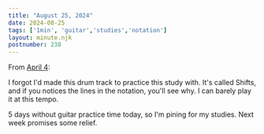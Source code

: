 ```yaml
---
title: "August 25, 2024"
date: 2024-08-25
tags: ['1min', 'guitar','studies','notation']
layout: minute.njk
postnumber: 238
---	
```


From [April 4](http://localhost:8080/main/95/):

I forgot I'd made this drum track to practice this study with. It's called Shifts, and if you notices the lines in the notation, you'll see why. I can barely play it at this tempo.

5 days without guitar practice time today, so I'm pining for my studies. Next week promises some relief.
